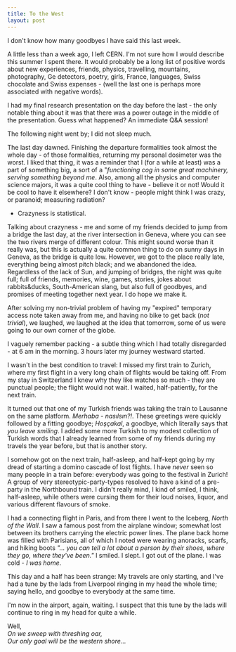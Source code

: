 ```yaml
---
title: To the West
layout: post
---
```

I don't know how many goodbyes I have said this last week.

A little less than a week ago, I left CERN.
I'm not sure how I would describe this summer I spent there.
It would probably be a long list of positive words about new experiences, friends, physics, travelling, mountains, photography, Ge detectors, poetry, girls, France, languages, Swiss chocolate and Swiss expenses - (well the last one is perhaps more associated with negative words).

I had my final research presentation on the day before the last - the only notable thing about it was that there was a power outage in the middle of the presentation.
Guess what happened?
An immediate Q&A session! 

The following night went by; I did not sleep much.

The last day dawned.
Finishing the departure formalities took almost the whole day - of those formalities, returning my personal dosimeter was the worst. 
I liked that thing, it was a reminder that I (for a while at least) was a part of something big, a sort of a "<i>functioning cog in some great machinery, serving something beyond me</i>. Also, among all the physics and computer science majors, it was a quite cool thing to have - believe it or not!
Would it be cool to have it elsewhere? I don't know - people might think I was crazy, or paranoid; measuring radiation?
- Crazyness is statistical.

Talking about crazyness - me and some of my friends decided to jump from a bridge the last day, at the river intersection in Geneva, where you can see the two rivers merge of different colour.
This might sound worse than it really was, but this is actually a quite common thing to do on sunny days in Geneva, as the bridge is quite low.
However, we got to the place really late, everything being almost pitch black; and we abandoned the idea.
Regardless of the lack of Sun, and jumping of bridges, the night was quite full; full of friends, memories, wine, games, stories, jokes about rabbits&ducks, South-American slang, but also full of goodbyes, and promises of meeting together next year. 
I do hope we make it.

After solving my non-trivial problem of having my "expired" temporary access note taken away from me, and having no bike to get back (<i>not trivial</i>), we laughed, we laughed at the idea that tomorrow, some of us were going to our own corner of the globe.

I vaguely remember packing - a subtle thing which I had totally disregarded - at 6 am in the morning.
3 hours later my journey westward started.

I wasn't in the best condition to travel: I missed my first train to Zurich, where my first flight in a very long chain of flights would be taking off. From my stay in Switzerland I knew why they like watches so much - they are punctual people; the flight would not wait. I waited, half-patiently, for the next train.

It turned out that one of my Turkish friends was taking the train to Lausanne on the same platform.
<i>Merhaba - nasılsın?!</i>. These greetings were quickly followed by a fitting goodbye; <i>Hoşçakal</i>, a goodbye, which literally says that <i>you leave smiling</i>.
I added some more Turkish to my modest collection of Turkish words that I already learned from some of my friends during my travels the year before, but that is another story.

I somehow got on the next train, half-asleep, and half-kept going by my dread of starting a domino cascade of lost flights. 
I have <i>never</i> seen so many people in a train before: everybody was going to the festival in Zurich! 
A group of very stereotypic-party-types resolved to have a kind of a pre-party in the Northbound train.
I didn't really mind, I kind of smiled, I think, half-asleep, while others were cursing them for their loud noises, liquor, and various different flavours of smoke.

I had a connecting flight in Paris, and from there I went to the Iceberg, <i>North of the Wall</i>.
I saw a famous post from the airplane window; somewhat lost between its brothers carrying the electric power lines.
The plane back home was filled with Parisians, all of which I noted were wearing anoracks, scarfs, and hiking boots _"... you can tell a lot about a person by their shoes, where they go, where they've been."_ 
I smiled. I slept. I got out of the plane. I was cold - <i>I was home</i>.

This day and a half has been strange: My travels are only starting, and I've had a tune by the lads from Liverpool ringing in my head the whole time; saying hello, and goodbye to everybody at the same time.

I'm now in the airport, again, waiting.
I suspect that this tune by the lads will continue to ring in my head for quite a while.

Well,<br/>
<i>On we sweep with threshing oar,<br/>
Our only goal will be the western shore...</i>
